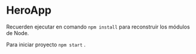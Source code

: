 # HeroApp

Recuerden ejecutar en comando ```npm install``` para reconstruir los módulos de Node.

Para iniciar proyecto ```npm start``` .

